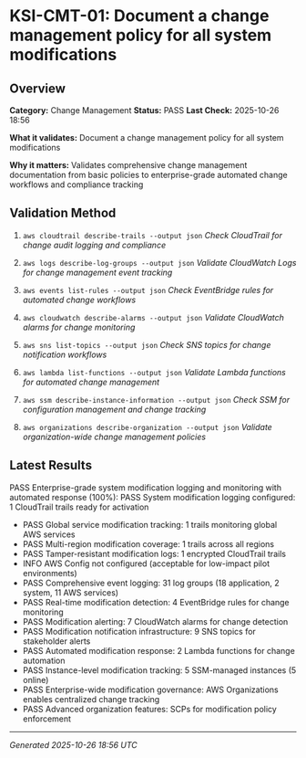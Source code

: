# KSI-CMT-01: Document a change management policy for all system modifications

## Overview

**Category:** Change Management
**Status:** PASS
**Last Check:** 2025-10-26 18:56

**What it validates:** Document a change management policy for all system modifications

**Why it matters:** Validates comprehensive change management documentation from basic policies to enterprise-grade automated change workflows and compliance tracking

## Validation Method

1. `aws cloudtrail describe-trails --output json`
   *Check CloudTrail for change audit logging and compliance*

2. `aws logs describe-log-groups --output json`
   *Validate CloudWatch Logs for change management event tracking*

3. `aws events list-rules --output json`
   *Check EventBridge rules for automated change workflows*

4. `aws cloudwatch describe-alarms --output json`
   *Validate CloudWatch alarms for change monitoring*

5. `aws sns list-topics --output json`
   *Check SNS topics for change notification workflows*

6. `aws lambda list-functions --output json`
   *Validate Lambda functions for automated change management*

7. `aws ssm describe-instance-information --output json`
   *Check SSM for configuration management and change tracking*

8. `aws organizations describe-organization --output json`
   *Validate organization-wide change management policies*

## Latest Results

PASS Enterprise-grade system modification logging and monitoring with automated response (100%): PASS System modification logging configured: 1 CloudTrail trails ready for activation
- PASS Global service modification tracking: 1 trails monitoring global AWS services
- PASS Multi-region modification coverage: 1 trails across all regions
- PASS Tamper-resistant modification logs: 1 encrypted CloudTrail trails
- INFO AWS Config not configured (acceptable for low-impact pilot environments)
- PASS Comprehensive event logging: 31 log groups (18 application, 2 system, 11 AWS services)
- PASS Real-time modification detection: 4 EventBridge rules for change monitoring
- PASS Modification alerting: 7 CloudWatch alarms for change detection
- PASS Modification notification infrastructure: 9 SNS topics for stakeholder alerts
- PASS Automated modification response: 2 Lambda functions for change automation
- PASS Instance-level modification tracking: 5 SSM-managed instances (5 online)
- PASS Enterprise-wide modification governance: AWS Organizations enables centralized change tracking
- PASS Advanced organization features: SCPs for modification policy enforcement

---
*Generated 2025-10-26 18:56 UTC*